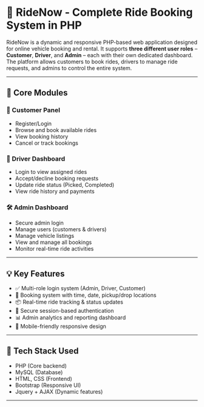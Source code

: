 # 🚕 RideNow - Complete Ride Booking System in PHP

RideNow is a dynamic and responsive PHP-based web application designed for online vehicle booking and rental. It supports **three different user roles** – **Customer**, **Driver**, and **Admin** – each with their own dedicated dashboard. The platform allows customers to book rides, drivers to manage ride requests, and admins to control the entire system.

---

## 🧩 Core Modules

### 👤 Customer Panel
- Register/Login
- Browse and book available rides
- View booking history
- Cancel or track bookings

### 🚗 Driver Dashboard
- Login to view assigned rides
- Accept/decline booking requests
- Update ride status (Picked, Completed)
- View ride history and payments

### 🛠️ Admin Dashboard
- Secure admin login
- Manage users (customers & drivers)
- Manage vehicle listings
- View and manage all bookings
- Monitor real-time ride activities

---

## 💡 Key Features

- ✅ Multi-role login system (Admin, Driver, Customer)
- 🧾 Booking system with time, date, pickup/drop locations
- 📦 Real-time ride tracking & status updates
- 🔐 Secure session-based authentication
- 📊 Admin analytics and reporting dashboard
- 📱 Mobile-friendly responsive design

---

## 📌 Tech Stack Used

- PHP (Core backend)
- MySQL (Database)
- HTML, CSS (Frontend)
- Bootstrap (Responsive UI)
- Jquery + AJAX (Dynamic features)

---

